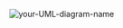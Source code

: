 ![your-UML-diagram-name](http://www.plantuml.com/plantuml/proxy?cache=no&src=https://raw.githubusercontent.com/santojos/Distributed-Systems/main/Design/Instant%20Messaging/Requirement.iuml)
